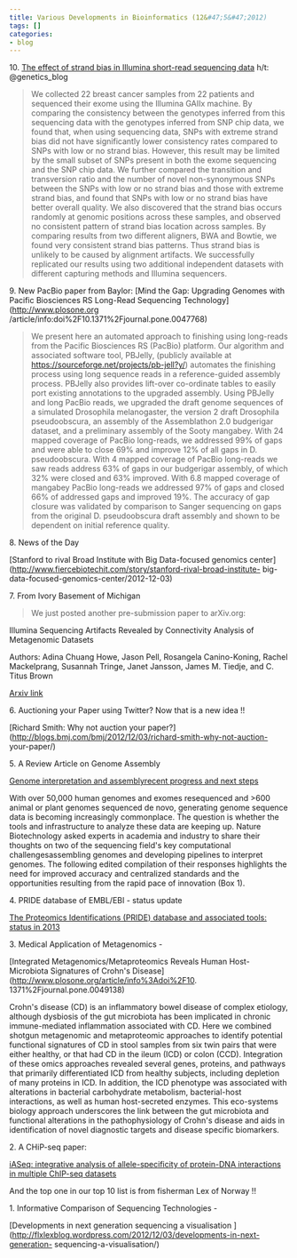 ```yaml
---
title: Various Developments in Bioinformatics (12&#47;5&#47;2012)
tags: []
categories:
- blog
---
```

10\. [The effect of strand bias in Illumina short-read sequencing
data](http://www.biomedcentral.com/1471-2164/13/666/abstract) h/t:
@genetics_blog
<!--more-->

> We collected 22 breast cancer samples from 22 patients and sequenced their
exome using the Illumina GAIIx machine. By comparing the consistency between
the genotypes inferred from this sequencing data with the genotypes inferred
from SNP chip data, we found that, when using sequencing data, SNPs with
extreme strand bias did not have significantly lower consistency rates
compared to SNPs with low or no strand bias. However, this result may be
limited by the small subset of SNPs present in both the exome sequencing and
the SNP chip data. We further compared the transition and transversion ratio
and the number of novel non-synonymous SNPs between the SNPs with low or no
strand bias and those with extreme strand bias, and found that SNPs with low
or no strand bias have better overall quality. We also discovered that the
strand bias occurs randomly at genomic positions across these samples, and
observed no consistent pattern of strand bias location across samples. By
comparing results from two different aligners, BWA and Bowtie, we found very
consistent strand bias patterns. Thus strand bias is unlikely to be caused by
alignment artifacts. We successfully replicated our results using two
additional independent datasets with different capturing methods and Illumina
sequencers.

9\. New PacBio paper from Baylor: [Mind the Gap: Upgrading Genomes with
Pacific Biosciences RS Long-Read Sequencing Technology](http://www.plosone.org
/article/info:doi%2F10.1371%2Fjournal.pone.0047768)

> We present here an automated approach to finishing using long-reads from the
Pacific Biosciences RS (PacBio) platform. Our algorithm and associated
software tool, PBJelly, (publicly available at
https://sourceforge.net/projects/pb-jell?y/) automates the finishing process
using long sequence reads in a reference-guided assembly process. PBJelly also
provides lift-over co-ordinate tables to easily port existing annotations to
the upgraded assembly. Using PBJelly and long PacBio reads, we upgraded the
draft genome sequences of a simulated Drosophila melanogaster, the version 2
draft Drosophila pseudoobscura, an assembly of the Assemblathon 2.0 budgerigar
dataset, and a preliminary assembly of the Sooty mangabey. With 24 mapped
coverage of PacBio long-reads, we addressed 99% of gaps and were able to close
69% and improve 12% of all gaps in D. pseudoobscura. With 4 mapped coverage of
PacBio long-reads we saw reads address 63% of gaps in our budgerigar assembly,
of which 32% were closed and 63% improved. With 6.8 mapped coverage of
mangabey PacBio long-reads we addressed 97% of gaps and closed 66% of
addressed gaps and improved 19%. The accuracy of gap closure was validated by
comparison to Sanger sequencing on gaps from the original D. pseudoobscura
draft assembly and shown to be dependent on initial reference quality.

8\. News of the Day

[Stanford to rival Broad Institute with Big Data-focused genomics
center](http://www.fiercebiotechit.com/story/stanford-rival-broad-institute-
big-data-focused-genomics-center/2012-12-03)

7\. From Ivory Basement of Michigan

> We just posted another pre-submission paper to arXiv.org:

Illumina Sequencing Artifacts Revealed by Connectivity Analysis of Metagenomic
Datasets

Authors: Adina Chuang Howe, Jason Pell, Rosangela Canino-Koning, Rachel
Mackelprang, Susannah Tringe, Janet Jansson, James M. Tiedje, and C. Titus
Brown

[Arxiv link](http://arxiv.org/abs/1212.0159)

6\. Auctioning your Paper using Twitter? Now that is a new idea !!

[Richard Smith: Why not auction your
paper?](http://blogs.bmj.com/bmj/2012/12/03/richard-smith-why-not-auction-
your-paper/)

5\. A Review Article on Genome Assembly

[Genome interpretation and assemblyrecent progress and next
steps](http://www.nature.com/nbt/journal/v30/n11/full/nbt.2425.html)

>

With over 50,000 human genomes and exomes resequenced and >600 animal or plant
genomes sequenced de novo, generating genome sequence data is becoming
increasingly commonplace. The question is whether the tools and infrastructure
to analyze these data are keeping up. Nature Biotechnology asked experts in
academia and industry to share their thoughts on two of the sequencing field's
key computational challengesassembling genomes and developing pipelines to
interpret genomes. The following edited compilation of their responses
highlights the need for improved accuracy and centralized standards and the
opportunities resulting from the rapid pace of innovation (Box 1).

4\. PRIDE database of EMBL/EBI - status update

[The Proteomics Identifications (PRIDE) database and associated tools: status
in
2013](http://nar.oxfordjournals.org/content/early/2012/11/29/nar.gks1262.full)

3\. Medical Application of Metagenomics -

[Integrated Metagenomics/Metaproteomics Reveals Human Host-Microbiota
Signatures of Crohn's Disease](http://www.plosone.org/article/info%3Adoi%2F10.
1371%2Fjournal.pone.0049138)

>

Crohn's disease (CD) is an inflammatory bowel disease of complex etiology,
although dysbiosis of the gut microbiota has been implicated in chronic
immune-mediated inflammation associated with CD. Here we combined shotgun
metagenomic and metaproteomic approaches to identify potential functional
signatures of CD in stool samples from six twin pairs that were either
healthy, or that had CD in the ileum (ICD) or colon (CCD). Integration of
these omics approaches revealed several genes, proteins, and pathways that
primarily differentiated ICD from healthy subjects, including depletion of
many proteins in ICD. In addition, the ICD phenotype was associated with
alterations in bacterial carbohydrate metabolism, bacterial-host interactions,
as well as human host-secreted enzymes. This eco-systems biology approach
underscores the link between the gut microbiota and functional alterations in
the pathophysiology of Crohn's disease and aids in identification of novel
diagnostic targets and disease specific biomarkers.

2\. A CHiP-seq paper:

[iASeq: integrative analysis of allele-specificity of protein-DNA interactions
in multiple ChIP-seq
datasets](http://www.biomedcentral.com/1471-2164/13/681/abstract)

And the top one in our top 10 list is from fisherman Lex of Norway !!

1\. Informative Comparison of Sequencing Technologies -

[Developments in next generation sequencing a visualisation
](http://flxlexblog.wordpress.com/2012/12/03/developments-in-next-generation-
sequencing-a-visualisation/)

